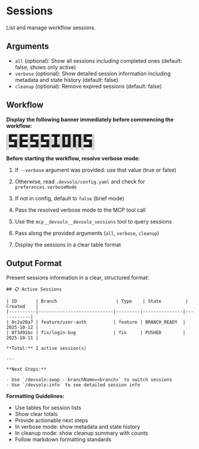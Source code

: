 # Sessions

List and manage workflow sessions.

## Arguments

- `all` (optional): Show all sessions including completed ones (default: false, shows only active)
- `verbose` (optional): Show detailed session information including metadata and state history (default: false)
- `cleanup` (optional): Remove expired sessions (default: false)

## Workflow

**Display the following banner immediately before commencing the workflow:**

```
░█▀▀░█▀▀░█▀▀░█▀▀░▀█▀░█▀█░█▀█░█▀▀░
░▀▀█░█▀▀░▀▀█░▀▀█░░█░░█░█░█░█░▀▀█░
░▀▀▀░▀▀▀░▀▀▀░▀▀▀░▀▀▀░▀▀▀░▀░▀░▀▀▀░
```

**Before starting the workflow, resolve verbose mode:**
1. If `--verbose` argument was provided: use that value (true or false)
2. Otherwise, read `.devsolo/config.yaml` and check for `preferences.verboseMode`
3. If not in config, default to `false` (brief mode)
4. Pass the resolved verbose mode to the MCP tool call

1. Use the `mcp__devsolo__devsolo_sessions` tool to query sessions
2. Pass along the provided arguments (`all`, `verbose`, `cleanup`)
3. Display the sessions in a clear table format

## Output Format

Present sessions information in a clear, structured format:

```
## 📋 Active Sessions

| ID       | Branch                      | Type    | State         | Created    |
|----------|----------------------------|---------|---------------|------------|
| 0c2a20a7 | feature/user-auth          | feature | BRANCH_READY  | 2025-10-12 |
| 8f3d91bc | fix/login-bug              | fix     | PUSHED        | 2025-10-11 |

**Total:** 2 active session(s)

---

**Next Steps:**

- Use `/devsolo:swap --branchName=<branch>` to switch sessions
- Use `/devsolo:info` to see detailed session info
```

**Formatting Guidelines:**
- Use tables for session lists
- Show clear totals
- Provide actionable next steps
- In verbose mode: show metadata and state history
- In cleanup mode: show cleanup summary with counts
- Follow markdown formatting standards
